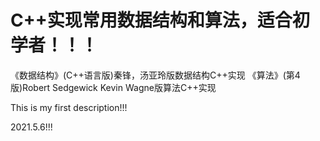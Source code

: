 # C++实现常用数据结构和算法，适合初学者！！！
《数据结构》(C++语言版)秦锋，汤亚玲版数据结构C++实现
《算法》(第4版)Robert Sedgewick Kevin Wagne版算法C++实现

This is my first description!!!

2021.5.6!!!

